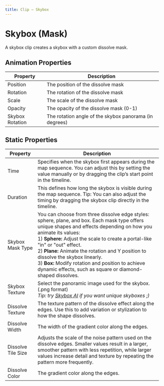 ```yaml
---
title: Clip — Skybox
---
```


# Skybox (Mask)

A skybox clip creates a skybox with a custom dissolve mask.

## Animation Properties
| Property                | Description                                                                                     |
|-------------------------|-------------------------------------------------------------------------------------------------|
| Position                | The position of the dissolve mask|
| Rotation                | The rotation of the dissolve mask|
| Scale                   | The scale of the dissolve mask|
| Opacity                 | The opacity of the dissolve mask (0-1)|
| Skybox Rotation         | The rotation angle of the skybox panorama (in degrees)|

## Static Properties
| Property                 | Description                                                                                                                                                                                                                                                                                                                                                                                                                                                    |
|--------------------------|----------------------------------------------------------------------------------------------------------------------------------------------------------------------------------------------------------------------------------------------------------------------------------------------------------------------------------------------------------------------------------------------------------------------------------------------------------------|
| Time                     | Specifies when the skybox first appears during the map sequence. You can adjust this by setting the value manually or by dragging the clip’s start point in the timeline.                                                                                                                                                                                                                                                                                      |
| Duration                 | This defines how long the skybox is visible during the map sequence. Tip: You can also adjust the timing by dragging the skybox clip directly in the timeline.                                                                                                                                                                                                                                                                                                 |
| Skybox Mask Type         | You can choose from three dissolve edge styles: sphere, plane, and box. Each mask type offers unique shapes and effects depending on how you animate its values:<br/>1) **Sphere:** Adjust the scale to create a portal-like "in" or "out" effect.<br/>2) **Plane:** Animate the rotation and Y position to dissolve the skybox linearly.<br/>3) **Box:** Modify rotation and position to achieve dynamic effects, such as square or diamond-shaped dissolves. |
| Skybox Texture           | Select the panoramic image used for the skybox. (.png format)<br/>_Tip: try [Skybox AI](https://skybox.blockadelabs.com/) if you want unique skyboxes ;)_                                                                                                                                                                                                                                                                                                        |
| Dissolve Texture         | The texture pattern of the dissolve effect along the edges. Use this to add variation or stylization to how the shape dissolves.                                                                                                                                                                                                                                                                                                                               |
| Dissolve Width           | The width of the gradient color along the edges.                                                                                                                                                                                                                                                                                                                                                                                                               |
| Dissolve Tile Size       | Adjusts the scale of the noise pattern used on the dissolve edges. Smaller values result in a larger, smoother pattern with less repetition, while larger values increase detail and texture by repeating the pattern more frequently.                                                                                                                                                                                                                         |
| Dissolve Color           | The gradient color along the edges.                                                                                                                                                                                                                                                                                                                                                                                                                            |